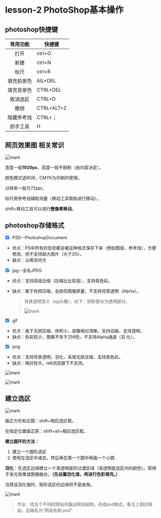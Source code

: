 # lesson-2 PhotoShop基本操作

## **photoshop快捷键**



|  常用功能  | 快捷键     |
| :--------: | ---------- |
|    打开    | ctrl+O     |
|    新建    | ctrl+N     |
|    标尺    | ctrl+R     |
| 填充前景色 | AIL+DEL    |
| 填充背景色 | CTRL+DEL   |
|  取消选区  | CTRL+D     |
|    撤销    | CTRL+ALT+Z |
| 隐藏参考线 | CTRL+；    |
|  抓手工具  | H          |



## **网页效果图 相关常识** 

![mark](http://qiniu.wind-zhou.com/blog/20201013/v8EeaOG1gXXo.png?imageslim)

宽度一般**1920px**，高度一般不限制（由内容决定）。

颜色模式选RGB，CMYK为印刷时使用。

分辨率一般为72ppi。



标尺用参考线辅助测量（移动工具帮助进行移动）。

shift+移动工具可以进行**整像素移动**。



## **photoshop存储格式**

- [x] PSD--PhotoshopDocument   

- 优点：PS中所有的信息都会被这种格式保存下来（例如图层，参考线），方便修改，但不支持超大图片（大于2G）。
- 缺点：占用空间大



- [x] jpg--全名JPEG 

- 优点：支持高级压缩（压缩比比较高），支持真色彩。

- 缺点：属于有损压缩，会损伤图像质量，不支持背景透明（Alpha）。

  > 背景透明含义（qq头像），如下：阴影部分为透明部分。
  >
  > ![mark](http://qiniu.wind-zhou.com/blog/20201013/fBX8LH2UBPvA.png?imageslim)



- [x] gif    
- 优点：属于无损压缩，体积小，成像相对清晰。支持动画，支持透明。
- 缺点：色彩较少，图像不多于256色，不支持Alpha通道（羽       化）。
- [x] png
-  优点：支持背景透明，羽化，采用无损压缩，支持真色彩。
- 缺点：相对较大，ie6浏览器下不支持。

![mark](http://qiniu.wind-zhou.com/blog/20201014/iXvReEAF5wmh.png?imageslim)



![mark](http://qiniu.wind-zhou.com/blog/20201014/DDkSYopsKwvd.png?imageslim)

## **建立选区**

![mark](http://qiniu.wind-zhou.com/blog/20201013/9E349Ggkcxt5.png?imageslim)

画正方形和正圆：shift+相应选区框。

在指定位置画正原：shift+alt+相应选区框。



**建立圆环的方法：**

1. 建立一个圆形选区
2. 使用在选区中减去，然后再在第一个圆中再画一个小圆

**羽化**：在选区边缘建立一个渐透明度的过渡区域（渐透明是选区内的颜色）。常用于发光效果或图像融合。**（先设置羽化值，再进行色彩填充。）**

当预设羽化值时，矩形选区的边缘将不是直角。

![mark](http://qiniu.wind-zhou.com/blog/20201013/sp5wyQajEXQQ.png?imageslim)



> 作业：找五个不同的网站并画出网站结构，存成psd格式。备注上相应网站，后缀名为“网站名称.psd”

